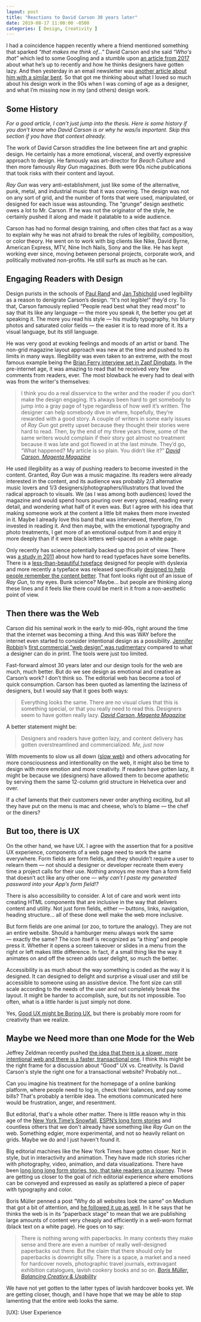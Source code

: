 ```yaml
---
layout: post
title: "Reactions to David Carson 30 years later"
date: 2019-08-17 11:00:00 -0500
categories: [ Design, Creativity ]
---
```


I had a coincidence happen recently where a friend mentioned something that sparked _“that makes me think of…”_ David Carson and she said _“Who's that”_ which led to some Googling and a stumble upon [an article from 2017](https://magenta.as/the-father-of-grunge-typography-calls-out-lazy-design-daae470a685a) about what he’s up to recently and how he thinks designers have gotten lazy. And then yesterday in an email newsletter was [another article about him with a similar bent](https://eyeondesign.aiga.org/anti-grid-icon-david-carson-on-why-computers-make-you-lazy-and-indie-mag-design-needs-to-liven-up/). So that got me thinking about what I loved so much about his design work in the 90s when I was coming of age as a designer, and what I’m missing now in my (and others) design work.


## Some History

_For a good article, I can’t just jump into the thesis. Here is some history if you don’t know who David Carson is or why he was/is important. Skip this section if you have that context already._

The work of David Carson straddles the line between fine art and graphic design. He certainly has a more emotional, visceral, and overtly expressive approach to design. He famously was art-director for _Beach Culture_ and then more famously _Ray Gun_ magazines. Both were 90s niche publications that took risks with their content and layout.

_Ray Gun_ was very anti-establishment, just like some of the alternative, punk, metal, and industrial music that it was covering. The design was not on any sort of grid, and the number of fonts that were used, manipulated, or designed for each issue was astounding. The “grunge” design aesthetic owes a lot to Mr. Carson. If he was not the originator of the style, he certainly pushed it along and made it palatable to a wide audience.

Carson has had no formal design training, and often cites that fact as a way to explain why he was not afraid to break the rules of legibility, composition, or color theory. He went on to work with big clients like Nike, David Byrne, American Express, MTV, Nine Inch Nails, Sony and the like. He has kept working ever since, moving between personal projects, corporate work, and politically motivated non-profits. He still surfs as much as he can.


## Engaging Readers with Design

Design purists in the schools of [Paul Rand](https://paulrand.design/work/) and [Jan Tshichold](https://creativepro.com/jan-tschichold-master-typographer-of-the-20th-century/) used legibility as a reason to denigrate Carson’s design. “It's not legible!” they’d cry. To that, Carson famously replied <q>People read best what they read most</q> to say that its like any language — the more you speak it, the better you get at speaking it. The more you read his style — his muddy typography, his blurry photos and saturated color fields — the easier it is to read more of it. Its a visual language, but its still language.

He was very good at evoking feelings and moods of an artist or band. The non-grid magazine layout approach was new at the time and pushed to its limits in many ways. Illegibility was even taken to an extreme, with the most famous example being the [Brian Ferry interview set in Zapf Dingbats](https://tashcarter.wordpress.com/2009/05/06/discourse-ray-gun/). In the pre-internet age, it was amazing to read that he received very few comments from readers, ever. The most blowback he every had to deal with was from the writer's themselves:

> I think you do a real disservice to the writer and the reader if you don’t make the design engaging. It’s always been hard to get somebody to jump into a gray page of type regardless of how well it’s written. The designer can help somebody dive in where, hopefully, they’re rewarded with a good story. A couple of writers in some early issues of _Ray Gun_ got pretty upset because they thought their stories were hard to read. Then, by the end of my three years there, some of the same writers would complain if their story got almost no treatment because it was late and got flowed in at the last minute. They’d go, “What happened? My article is so plain. You didn’t like it?”
> _[David Carson, Magenta Magazine](https://magenta.as/the-father-of-grunge-typography-calls-out-lazy-design-daae470a685a)_

He used illegibility as a way of pushing readers to become invested in the content. Granted, _Ray Gun_ was a music magazine. Its readers were already interested in the content, and its audience was probably 2/3 alternative music lovers and 1/3 designers/photographers/illustrators that loved the radical approach to visuals. We (as I was among both audiences) loved the magazine and would spend hours pouring over every spread, reading every detail, and wondering what half of it even was. But I agree with his idea that making someone work at the content a little bit makes them more invested in it. Maybe I already love this band that was interviewed, therefore, I’m invested in reading it. And then maybe, with the emotional typography and photo treatments, I get more of an emotional output from it and enjoy it more deeply than if it were black letters well-spaced on a white page.

Only recently has science potentially backed up this point of view. There was [a study in 2011](https://www.wired.com/2011/01/the-benefit-of-ugly-fonts/) about how hard to read typefaces have some benefits. There is a [less-than-beautiful typeface](https://www.dyslexiefont.com/en/typeface/) designed for people with dyslexia and more recently a typeface was released specifically [designed to help people remember the content better](https://sansforgetica.rmit/). That font looks right out of an issue of _Ray Gun_, to my eyes. Bunk science? Maybe… but people are thinking along these lines and it feels like there could be merit in it from a non-aesthetic point of view.


## Then there was the Web

Carson did his seminal work in the early to mid-90s, right around the time that the internet was becoming a thing. And this was WAY before the internet even started to consider intentional design as a possibility. [Jennifer Robbin](https://www.oreilly.com/pub/au/383)’s [first commercial “web design” was rudimentary](https://thehistoryoftheweb.com/complete-history/1995-was-the-most-important-year-for-the-web/) compared to what a designer can do in print. The tools were just too limited.

Fast-forward almost 30 years later and our design tools for the web are much, much better. But do we see design as emotional and creative as Carson’s work? I don’t think so. The editorial web has become a tool of quick consumption. Carson has been quoted as lamenting the laziness of designers, but I would say that it goes both ways:

> Everything looks the same. There are no visual clues that this is something special, or that you really need to read this. Designers seem to have gotten really lazy.
> _[David Carson, Magenta Magazine](https://magenta.as/the-father-of-grunge-typography-calls-out-lazy-design-daae470a685a)_ 

A better statement might be:

> Designers and readers have gotten lazy, and content delivery has gotten overstreamlined and commercialized.
> _Me, just now_

With movements to slow us all down ([slow web](https://www.wired.com/story/find-comfort-on-the-slow-web/)) and others advocating for more consciousness and intentionality on the web, it might also be time to design with more emotion and more creativity. If readers have gotten lazy, it might be because we (designers) have allowed them to become apathetic by serving them the same 12-column grid structure in Helvetica over and over.

If a chef laments that their customers never order anything exciting, but all they have put on the menu is mac and cheese, who’s to blame — the chef or the diners?
 

## But too, there is UX

On the other hand, we have UX. I agree with the assertion that for a positive UX experience, components of a web page need to work the same everywhere. Form fields are form fields, and they shouldn’t require a user to relearn them — not should a designer or developer recreate them every time a project calls for their use. Nothing annoys me more than a form field that doesn’t act like any other one — _why can’t I paste my generated password into your App’s form field!?_

There is also accessibility to consider. A lot of care and work went into creating HTML components that are inclusive in the way that delivers content and utility. Not just form fields, either — buttons, links, navigation, heading structure… all of these done well make the web more inclusive.

But form fields are one animal (or zoo, to torture the analogy). They are not an entire website. Should a hamburger menu always work the same — exactly the same? The icon itself is recognized as “a thing” and people press it. Whether it opens a screen takeover or slides in a menu from the right or left makes little difference. In fact, if a small thing like the way it animates on and off the screen adds user delight, so much the better.

Accessibility is as much about the way something is coded as the way it is designed. It can designed to delight and surprise a visual user and still be accessible to someone using an assistive device. The font size can still scale according to the needs of the user and not completely break the layout. It might be harder to accomplish, sure, but its not impossible. Too often, what is a little harder is just simply not done.

Yes, [Good UX might be Boring UX](https://uxengineer.com/good-ux-boring-ui/), but there is probably more room for creativity than we realize.


## Maybe we Need more than one Mode for the Web

Jeffrey Zeldman recently pushed [the idea that there is a slower, more intentional web and there is a faster, transactional one](http://www.zeldman.com/2018/02/24/need-design-faster-design-slower/). I think this might be the right frame for a discussion about “Good” UX vs. Creativity. Is David Carson's style the right one for a transactional website? Probably not…

Can you imagine his treatment for the homepage of a online banking platform, where people need to log in, check their balances, and pay some bills? That's probably a terrible idea. The emotions communicated here would be frustration, anger, and resentment.

But editorial, that's a whole other matter. There is little reason why in this age of the [New York Time’s Snowfall](http://www.nytimes.com/projects/2012/snow-fall/index.html), [ESPN’s long form stories](http://www.espn.com/espn/feature/story/_/id/15051372/the-story-greatest-synchronized-swimmer-ever-quest-olympic-gold) and countless others that we don't already have something like _Ray Gun_ on the web. Something edgier, more experimental, and not so heavily reliant on grids. Maybe we do and I just haven't found it.

Big editorial machines like the New York Times have gotten closer. Not in style, but in interactivity and animation. They have made rich stories richer with photography, video, animation, and data visualizations. There have been [long long long form stories, too, that take readers on a journey](https://highline.huffingtonpost.com/articles/en/poor-millennials/). These are getting us closer to the goal of rich editorial experience where emotions can be conveyed and expressed as easily as splattered a piece of paper with typography and color.

Boris Müller penned a post ”Why do all websites look the same” on Medium that got a bit of attention, and [he followed it up as well](https://medium.com/@borism/balancing-creativity-and-usability-9bb2cd0fe929). In it he says that he thinks the web is in its “paperback stage” to mean that we are publishing large amounts of content very cheaply and efficiently in a well-worn format (black text on a white page). He goes on to say:

> There is nothing wrong with paperbacks. In many contexts they make sense and there are even a number of really well-designed paperbacks out there. But the claim that there should only be paperbacks is downright silly. There is a space, a market and a need for hardcover novels, photographic travel journals, extravagant exhibition catalogues, lavish cookery books and so on.
> _[Boris Müller, Balancing Creativy & Usability](https://medium.com/@borism/balancing-creativity-and-usability-9bb2cd0fe929)_

We have not yet gotten to the latter types of lavish hardcover books yet. We are getting closer, though, and I have hope that we may be able to stop lamenting that the entire web looks the same.

[UX]: User Experience